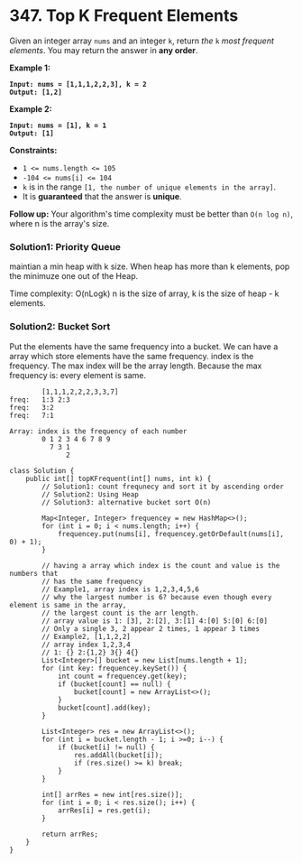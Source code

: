 # 347. Top K Frequent Elements

Given an integer array `nums` and an integer `k`, return _the_ `k` _most frequent elements_. You may return the answer in **any order**.

&#x20;

**Example 1:**

<pre><code><strong>Input: nums = [1,1,1,2,2,3], k = 2
</strong><strong>Output: [1,2]
</strong></code></pre>

**Example 2:**

<pre><code><strong>Input: nums = [1], k = 1
</strong><strong>Output: [1]
</strong></code></pre>

&#x20;

**Constraints:**

* `1 <= nums.length <= 105`
* `-104 <= nums[i] <= 104`
* `k` is in the range `[1, the number of unique elements in the array]`.
* It is **guaranteed** that the answer is **unique**.

&#x20;

**Follow up:** Your algorithm's time complexity must be better than `O(n log n)`, where n is the array's size.

### Solution1: Priority Queue

maintian a min heap with k size. When heap has more than k elements, pop the minimuze one out of the Heap.

Time complexity: O(nLogk) n is the size of array, k is the size of heap - k elements.

### Solution2: Bucket Sort

Put the elements have the same frequency into a bucket. We can have a array which store elements have the same frequency. index is the frequency. The max index will be the array length. Because the max frequency is: every element is same.&#x20;

```
        [1,1,1,2,2,2,3,3,7]
freq:   1:3 2:3
freq:   3:2
freq:   7:1 

Array: index is the frequency of each number
        0 1 2 3 4 6 7 8 9
          7 3 1
              2               
```

```
class Solution {
    public int[] topKFrequent(int[] nums, int k) {
        // Solution1: count frequnecy and sort it by ascending order
        // Solution2: Using Heap
        // Solution3: alternative bucket sort O(n)

        Map<Integer, Integer> frequencey = new HashMap<>();
        for (int i = 0; i < nums.length; i++) {
            frequencey.put(nums[i], frequencey.getOrDefault(nums[i], 0) + 1);
        }

        // having a array which index is the count and value is the numbers that 
        // has the same frequency
        // Example1, array index is 1,2,3,4,5,6
        // why the largest number is 6? because even though every element is same in the array,
        // the largest count is the arr length.
        // array value is 1: [3], 2:[2], 3:[1] 4:[0] 5:[0] 6:[0]
        // Only a single 3, 2 appear 2 times, 1 appear 3 times
        // Example2, [1,1,2,2]
        // array index 1,2,3,4
        // 1: {} 2:{1,2} 3{} 4{}
        List<Integer>[] bucket = new List[nums.length + 1];
        for (int key: frequencey.keySet()) {
            int count = frequencey.get(key);
            if (bucket[count] == null) {
                bucket[count] = new ArrayList<>();
            }
            bucket[count].add(key);
        }

        List<Integer> res = new ArrayList<>();
        for (int i = bucket.length - 1; i >=0; i--) {
            if (bucket[i] != null) {
                res.addAll(bucket[i]);
                if (res.size() >= k) break;
            }  
        }

        int[] arrRes = new int[res.size()];
        for (int i = 0; i < res.size(); i++) {
            arrRes[i] = res.get(i);
        }

        return arrRes;
    }
}
```
